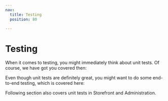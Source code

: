 ```yaml
---
nav:
  title: Testing
  position: 80

---
```


# Testing

When it comes to testing, you might immediately think about unit tests. Of course, we have got you covered then:

<PageRef page="php-unit" />

Even though unit tests are definitely great, you might want to do some end-to-end testing, which is covered here:

<PageRef page="end-to-end-testing" />

Following section also covers unit tests in Storefront and Administration.
